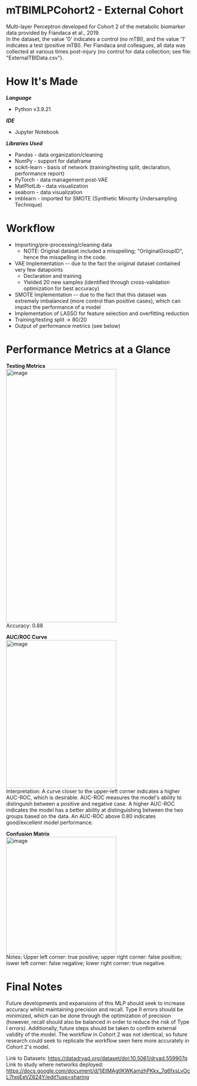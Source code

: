 # mTBIMLPCohort2 - External Cohort

Multi-layer Perceptron developed for Cohort 2 of the metabolic biomarker data provided by Fiandaca et al., 2019.  
In the dataset, the value '0' indicates a control (no mTBI), and the value '1' indicates a test (positive mTBI). Per Fiandaca and colleagues, all data was collected at various times post-injury (no control for data collection; see file: "ExternalTBIData.csv").

# How It's Made

**_Language_**
- Python v3.9.21
  
**_IDE_**
- Jupyter Notebook
  
**_Libraries Used_**
- Pandas - data organization/cleaning
- NumPy - support for dataframe
- scikit-learn - basis of network (training/testing split, declaration, performance report)
- PyTorch - data management post-VAE
- MatPlotLib - data visualization
- seaborn - data visualization
- imblearn - imported for SMOTE (Synthetic Minority Undersampling Technique)


# Workflow
- Importing/pre-processing/cleaning data
     - NOTE: Original dataset included a misspelling; "OriiginalGroupID", hence the misspelling in the code.
- VAE Implementation -- due to the fact the original dataset contained very few datapoints
     - Declaration and training
     - Yielded 20 new samples (identified through cross-validation optimization for best accuracy)
- SMOTE Implementation -- due to the fact that this dataset was extremely imbalanced (more control than positive cases), which can impact the performance of a model
- Implementation of LASSO for feature selection and overfitting reduction
- Training/testing split -> 80/20
- Output of performance metrics (see below)

# Performance Metrics at a Glance  
__Testing Metrics__  
<img width="300" height="690" alt="image" src="https://github.com/user-attachments/assets/025f21b2-13dd-486a-8e66-5f9e3a7cf538" />  
Accuracy: 0.88  

__AUC/ROC Curve__  
<img width="300" height="403" alt="image" src="https://github.com/user-attachments/assets/1adb4b45-e20b-4736-b6f2-b833f58dd752" />  
Interpretation: A curve closer to the upper-left corner indicates a higher AUC-ROC, which is desirable. AUC-ROC measures the model's ability to distinguish between a positive and negative case. A higher AUC-ROC indicates the model has a better ability at distinguishing between the two groups based on the data. An AUC-ROC above 0.80 indicates good/excellent model performance.  

__Confusion Matrix__  
<img width="300" height="318" alt="image" src="https://github.com/user-attachments/assets/9618e4d7-c8bc-443d-999f-d1f737251936" />  
Notes: Upper left corner: true positive; upper right corner: false positive; lower left corner: false negative; lower right corner: true negative.  
# Final Notes  
Future developments and expansions of this MLP should seek to increase accuracy whilst maintaining precision and recall. Type II errors should be minimized, which can be done through the optimization of precision (however, recall should also be balanced in order to reduce the risk of Type I errors). Additionally, future steps should be taken to confirm external validity of the model. The workflow in Cohort 2 was not identical, so future research could seek to replicate the workflow seen here more accurately in Cohort 2's model.  

Link to Datasets:
https://datadryad.org/dataset/doi:10.5061/dryad.559907q  
Link to study where networks deployed:
https://docs.google.com/document/d/1jEtMAgtlKWKamzhPKkx_7q6fxsLvOcL7hpjEeVZ624Y/edit?usp=sharing

